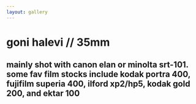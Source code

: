 ```yaml
---
layout: gallery
---
```


# goni halevi // 35mm
mainly shot with canon elan or minolta srt-101. some fav film stocks include kodak portra 400, fujifilm superia 400, ilford xp2/hp5, kodak gold 200, and ektar 100
---

